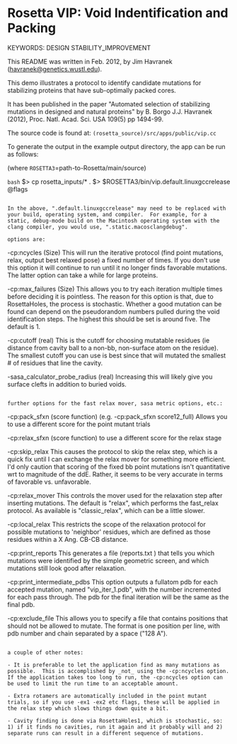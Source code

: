 # Rosetta VIP: Void Indentification and Packing

KEYWORDS: DESIGN STABILITY_IMPROVEMENT

This README was written in Feb. 2012, by Jim Havranek (havranek@genetics.wustl.edu).


This demo illustrates a protocol to identify candidate mutations for stabilizing proteins that have sub-optimally packed cores.

It has been published in the paper "Automated selection of stabilizing mutations in designed and natural proteins" by B. Borgo J.J. Havranek (2012), Proc. Natl. Acad. Sci. USA 109(5) pp 1494-99.

The source code is found at:  `(rosetta_source)/src/apps/public/vip.cc`

To generate the output in the example output directory, the app can be run as follows:

(where `ROSETTA3`=path-to-Rosetta/main/source)

```bash```
$> cp rosetta_inputs/* .
$> $ROSETTA3/bin/vip.default.linuxgccrelease @flags 
```

In the above, ".default.linuxgccrelease" may need to be replaced with your build, operating system, and compiler.  For example, for a static, debug-mode build on the Macintosh operating system with the clang compiler, you would use, ".static.macosclangdebug".

options are:

```
-cp:ncycles (Size)
	This will run the iterative protocol (find point mutations, relax, output best relaxed pose) a fixed number of times. If you don't use this option it will continue to run until it no longer finds favorable mutations. The latter option can take a while for large proteins.

-cp:max_failures (Size)
	This allows you to try each iteration multiple times before deciding it is pointless.  The reason for this option is that, due to RosettaHoles, the process is stochastic.  Whether a good mutation can be found can depend on the pseudorandom numbers pulled during the void identification steps.  The highest this should be set is around five.  The default is 1.

-cp:cutoff (real)
	This is the cutoff for choosing mutatable residues (ie distance from cavity ball to a non-bb, non-surface atom on the residue). The smallest cutoff you can use is best since that will mutated the smallest # of residues that line the cavity.

-sasa_calculator_probe_radius (real) Increasing this will likely give you surface clefts in addition to buried voids.
```

further options for the fast relax mover, sasa metric options, etc.:

```
-cp:pack_sfxn (score function) (e.g. -cp:pack_sfxn score12_full)
	Allows you to use a different score for the point mutant trials

-cp:relax_sfxn (score function) to use a different score for the relax stage

-cp:skip_relax
This causes the protocol to skip the relax step, which is a quick fix until I can exchange the relax mover for something more efficient. I'd only caution that scoring of the fixed bb point mutations isn't quantitative wrt to magnitude of the ddE. Rather, it seems to be very accurate in terms of favorable vs. unfavorable.

-cp:relax_mover
This controls the mover used for the relaxation step after inserting mutations.  The default is "relax", which performs the fast_relax protocol.  As available is "classic_relax", which can be a little slower.

-cp:local_relax
This restricts the scope of the relaxation protocol for possible mutations to 'neighbor' residues, which are defined as those residues within a X Ang. CB-CB distance.

-cp:print_reports
This generates a file (reports.txt ) that tells you which mutations were identified by the simple geometric screen, and which mutations still look good after relaxation.

-cp:print_intermediate_pdbs
This option outputs a fullatom pdb for each accepted mutation, named "vip_iter_1.pdb", with the number incremented for each pass through.  The pdb for the final iteration will be the same as the final pdb.

-cp:exclude_file
This allows you to specify a file that contains positions that should not be allowed to mutate.  The format is one position per line, with pdb number and chain separated by a space ("128 A").
```

a couple of other notes:

- It is preferable to let the application find as many mutations as possible.  This is accomplished by _not_ using the -cp:ncycles option.  If the application takes too long to run, the -cp:ncycles option can be used to limit the run time to an acceptable amount.

- Extra rotamers are automatically included in the point mutant trials, so if you use -ex1 -ex2 etc flags, these will be applied in the relax step which slows things down quite a bit.

- Cavity finding is done via RosettaHoles1, which is stochastic, so:  1) if it finds no cavities, run it again and it probably will and 2) separate runs can result in a different sequence of mutations.

